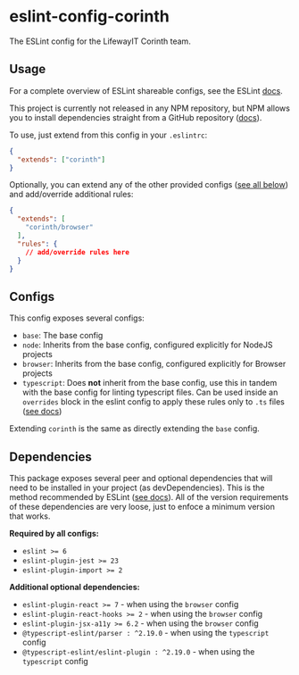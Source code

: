# eslint-config-corinth

The ESLint config for the LifewayIT Corinth team.

## Usage

For a complete overview of ESLint shareable configs, see the ESLint [docs](https://eslint.org/docs/developer-guide/shareable-configs).

This project is currently not released in any NPM repository, but NPM allows you to install dependencies straight from a GitHub repository ([docs](https://docs.npmjs.com/files/package.json#github-urls)).

To use, just extend from this config in your `.eslintrc`:

```json
{
  "extends": ["corinth"]
}
```

Optionally, you can extend any of the other provided configs ([see all below](#Configs)) and add/override additional rules:

```json
{
  "extends": [
    "corinth/browser"
  ],
  "rules": {
    // add/override rules here
  }
}
```

## Configs

This config exposes several configs:
 - `base`: The base config
 - `node`: Inherits from the base config, configured explicitly for NodeJS projects
 - `browser`: Inherits from the base config, configured explicitly for Browser projects
 - `typescript`: Does **not** inherit from the base config, use this in tandem with the base config for linting typescript files.
Can be used inside an `overrides` block in the eslint config to apply these rules only to `.ts` files ([see docs](https://eslint.org/docs/user-guide/configuring#configuration-based-on-glob-patterns))

Extending `corinth` is the same as directly extending the `base` config.

## Dependencies

This package exposes several peer and optional dependencies that will need to be installed in your project (as devDependencies). This is the method recommended by ESLint ([see docs](https://eslint.org/docs/developer-guide/shareable-configs#publishing-a-shareable-config)).
All of the version requirements of these dependencies are very loose, just to enfoce a minimum version that works.

**Required by all configs:**
 - `eslint >= 6`
 - `eslint-plugin-jest >= 23`
 - `eslint-plugin-import >= 2`

**Additional optional dependencies:**
 - `eslint-plugin-react >= 7` - when using the `browser` config
 - `eslint-plugin-react-hooks >= 2` - when using the `browser` config
 - `eslint-plugin-jsx-a11y >= 6.2` - when using the `browser` config
 - `@typescript-eslint/parser : ^2.19.0` - when using the `typescript` config
 - `@typescript-eslint/eslint-plugin : ^2.19.0` - when using the `typescript` config

